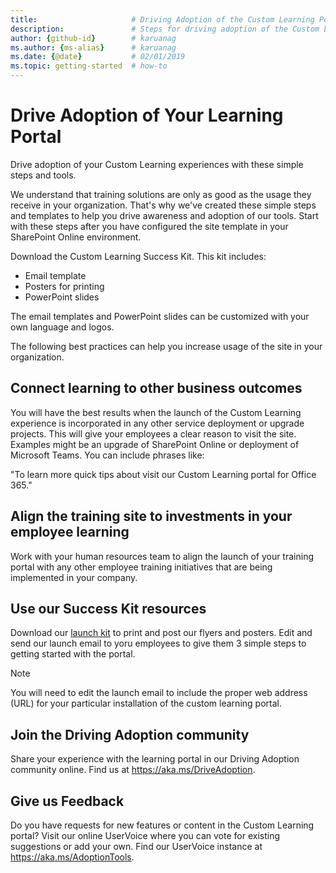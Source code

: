 ```yaml
---
title:                     # Driving Adoption of the Custom Learning Portal
description:               # Steps for driving adoption of the Custom Learning portal
author: {github-id}        # karuanag
ms.author: {ms-alias}      # karuanag
ms.date: {@date}           # 02/01/2019
ms.topic: getting-started  # how-to
---
```


# Drive Adoption of Your Learning Portal

Drive adoption of your Custom Learning experiences with these simple steps and tools. 

We understand that training solutions are only as good as the usage they receive in your organization.  That's why we've created these simple steps and templates to help you drive awareness and adoption of our tools. Start with these steps after you have configured the site template in your SharePoint Online environment.

Download the Custom Learning Success Kit. This kit includes:

- Email template
- Posters for printing
- PowerPoint slides

The email templates and PowerPoint slides can be customized with your own language and logos.  

The following best practices can help you increase usage of the site in your organization.  

## Connect learning to other business outcomes

You will have the best results when the launch of the Custom Learning experience is incorporated in any other service deployment or upgrade projects.  This will give your employees a clear reason to visit the site.  Examples might be an upgrade of SharePoint Online or deployment of Microsoft Teams.  You can include phrases like:

"To learn more quick tips about <Insert service name here> visit our Custom Learning portal for Office 365." 

## Align the training site to investments in your employee learning 

Work with your human resources team to align the launch of your training portal with any other employee training initiatives that are being implemented in your company. 

## Use our Success Kit resources

Download our [launch kit](embeds\custom_learning_launch_kit.zip) to print and post our flyers and posters.  Edit and send our launch email to yoru employees to give them 3 simple steps to getting started with the portal.  

> [!NOTE]
> You will need to edit the launch email to include the proper web address (URL) for your particular installation of the custom learning portal.

## Join the Driving Adoption community

Share your experience with the learning portal in our Driving Adoption community online.  Find us at https://aka.ms/DriveAdoption.

## Give us Feedback

Do you have requests for new features or content in the Custom Learning portal?  Visit our online UserVoice where you can vote for existing suggestions or add your own.  Find our UserVoice instance at https://aka.ms/AdoptionTools.   